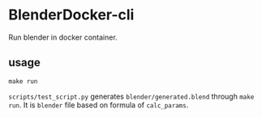 # BlenderDocker-cli

Run blender in docker container.

## usage

```
make run
```

`scripts/test_script.py` generates `blender/generated.blend` through `make run`.
It is `blender` file based on formula of `calc_params`.